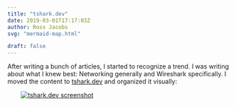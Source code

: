 ```yaml
---
title: "tshark.dev"
date: 2019-03-01T17:17:03Z
author: Ross Jacobs
svg: "mermaid-map.html"

draft: false
---
```


After writing a bunch of articles, I started to recognize a trend.
I was writing about what I knew best: Networking generally and Wireshark specifically.
I moved the content to [tshark.dev](https://tshark.dev) and organized it visually:

<a href="https://tshark.dev"><img src="https://dl.dropboxusercontent.com/s/kn9wz6zmj6dxnkh/tshark_map.png" alt="tshark.dev screenshot" style="margin-left: 6%;margin-right: 6%;"/></a>
